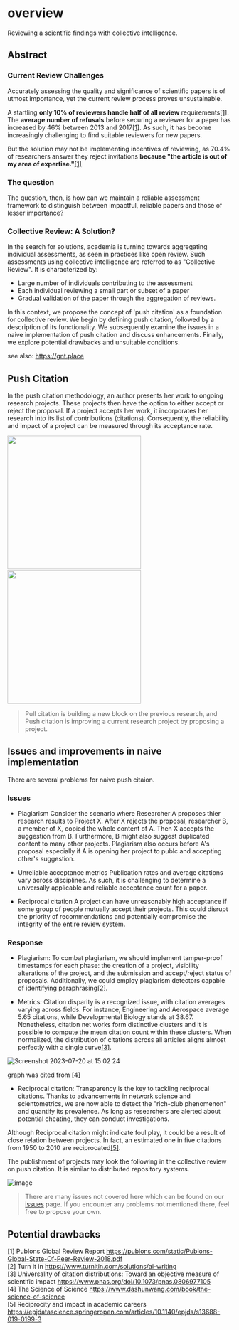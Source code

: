# overview
Reviewing a scientific findings with collective intelligence.

## Abstract 
### Current Review Challenges
Accurately assessing the quality and significance of scientific papers is of utmost importance, yet the current review process proves unsustainable.

A startling **only 10% of reviewers handle half of all review** requirements[[1]](https://publons.com/static/Publons-Global-State-Of-Peer-Review-2018.pdf). The **average number of refusals** before securing a reviewer for a paper has increased by 46% between 2013 and 2017[[1]](https://publons.com/static/Publons-Global-State-Of-Peer-Review-2018.pdf). As such, it has become increasingly challenging to find suitable reviewers for new papers.

But the solution may not be implementing incentives of reviewing, as 70.4% of researchers answer they reject invitations **because "the article is out of my area of expertise."**[[1]](https://publons.com/static/Publons-Global-State-Of-Peer-Review-2018.pdf)

### The question
The question, then, is how can we maintain a reliable assessment framework to distinguish between impactful, reliable papers and those of lesser importance?

### Collective Review: A Solution?
In the search for solutions, academia is turning towards aggregating individual assessments, as seen in practices like open review. Such assessments using collective intelligence are referred to as "Collective Review". It is characterized by:

- Large number of individuals contributing to the assessment
- Each individual reviewing a small part or subset of a paper
- Gradual validation of the paper through the aggregation of reviews.

In this context, we propose the concept of 'push citation' as a foundation for collective review. We begin by defining push citation, followed by a description of its functionality. We subsequently examine the issues in a naive implementation of push citation and discuss enhancements. Finally, we explore potential drawbacks and unsuitable conditions.

see also: https://gnt.place

## Push Citation 
In the push citation methodology, an author presents her work to ongoing research projects. These projects then have the option to either accept or reject the proposal. If a project accepts her work, it incorporates her research into its list of contributions (citations). Consequently, the reliability and impact of a project can be measured through its acceptance rate.

<img src="https://github.com/CollectiveReview/overview/assets/94701070/e0a9ca76-7021-4ced-90bf-37630ca00d2b" height="300px">&emsp;&emsp;<img src="https://github.com/CollectiveReview/overview/assets/94701070/880e4b40-b356-44ab-a2ea-e25470522c14" height="300px">

> Pull citation is building a new block on the previous research, and<br>
> Push citation is improving a current research project by proposing a project.

## Issues and improvements in naive implementation
There are several problems for naive push citaion.
### Issues
- Plagiarism
Consider the scenario where Researcher A proposes thier research results to Project X. After X rejects the proposal, researcher B, a member of X, copied the whole content of A. Then X accepts the suggestion from B. Furthermore, B might also suggest duplicated content to many other projects.
Plagiarism also occurs before A's proposal especially if A is opening her project to publc and accepting other's suggestion.

- Unreliable acceptance metrics
Publication rates and average citations vary across disciplines. As such, it is challenging to determine a universally applicable and reliable acceptance count for a paper.

- Reciprocal citation
A project can have unreasonably high acceptance if some group of people mutually accept their projects. This could disrupt the priority of recommendations and potentially compromise the integrity of the entire review system.

### Response

- Plagiarism:
To combat plagiarism, we should implement tamper-proof timestamps for each phase: the creation of a project, visibility alterations of the project, and the submission and accept/reject status of proposals. Additionally, we could employ plagiarism detectors capable of identifying paraphrasing[[2]](https://www.turnitin.com/solutions/ai-writing).

- Metrics:
Citation disparity is a recognized issue, with citation averages varying across fields. For instance, Engineering and Aerospace average 5.65 citations, while Developmental Biology stands at 38.67. Nonetheless, citation net
works form distinctive clusters and it is possible to compute the mean citation count within these clusters. When normalized, the distribution of citations across all articles aligns almost perfectly with a single curve[[3]](https://www.pnas.org/doi/10.1073/pnas.0806977105).

![Screenshot 2023-07-20 at 15 02 24](https://github.com/CollectiveReview/overview/assets/94701070/b9b7b4aa-a1df-423e-8192-7e25ccf600eb)

graph was cited from [[4]](https://www.dashunwang.com/book/the-science-of-science)

- Reciprocal citation:
Transparency is the key to tackling reciprocal citations. Thanks to advancements in network science and scientometrics, we are now able to detect the "rich-club phenomenon" and quantify its prevalence. As long as researchers are alerted about potential cheating, they can conduct investigations.

Although Reciprocal citation might indicate foul play, it could be a result of close relation between projects. In fact, an estimated one in five citations from 1950 to 2010 are reciprocated[[5]](https://epjdatascience.springeropen.com/articles/10.1140/epjds/s13688-019-0199-3).

The publishment of projects may look the following in the collective review on push citation. It is similar to distributed repository systems.

![image](https://github.com/CollectiveReview/overview/assets/94701070/6b16352d-5ec3-4f27-9baa-20d10d255cd9)

> There are many issues not covered here which can be found on our [issues](https://github.com/CollectiveReview/overview/issues) page. If you encounter any problems not mentioned there, feel free to propose your own.

## Potential drawbacks


[1] Publons Global Review Report https://publons.com/static/Publons-Global-State-Of-Peer-Review-2018.pdf<br>
[2] Turn it in https://www.turnitin.com/solutions/ai-writing<br>
[3] Universality of citation distributions: Toward an objective measure of scientific impact https://www.pnas.org/doi/10.1073/pnas.0806977105<br>
[4] The Science of Science https://www.dashunwang.com/book/the-science-of-science<br>
[5] Reciprocity and impact in academic careers https://epjdatascience.springeropen.com/articles/10.1140/epjds/s13688-019-0199-3<br>
